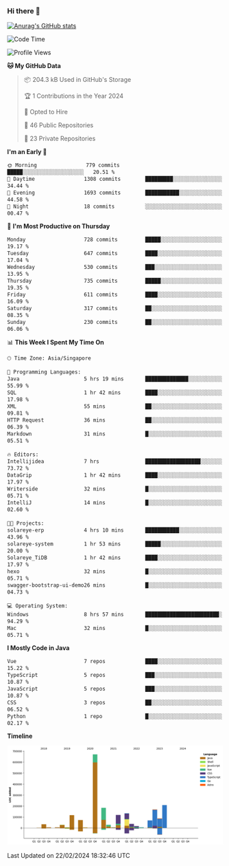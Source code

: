 ### Hi there 👋

[![Anurag's GitHub stats](https://github-readme-stats.vercel.app/api?username=xiumu2017&show_icons=true&theme=radical)](https://github.com/anuraghazra/github-readme-stats)

<!--
**xiumu2017/xiumu2017** is a ✨ _special_ ✨ repository because its `README.md` (this file) appears on your GitHub profile.

Here are some ideas to get you started:

- 🔭 I’m currently working on ...
- 🌱 I’m currently learning ...
- 👯 I’m looking to collaborate on ...
- 🤔 I’m looking for help with ...
- 💬 Ask me about ...
- 📫 How to reach me: ...
- 😄 Pronouns: ...
- ⚡ Fun fact: ...
-->

<!--START_SECTION:waka-->
![Code Time](http://img.shields.io/badge/Code%20Time-1%2C971%20hrs%2057%20mins-blue)

![Profile Views](http://img.shields.io/badge/Profile%20Views-0-blue)

**🐱 My GitHub Data** 

> 📦 204.3 kB Used in GitHub's Storage 
 > 
> 🏆 1 Contributions in the Year 2024
 > 
> 💼 Opted to Hire
 > 
> 📜 46 Public Repositories 
 > 
> 🔑 23 Private Repositories 
 > 
**I'm an Early 🐤** 

```text
🌞 Morning                779 commits         █████░░░░░░░░░░░░░░░░░░░░   20.51 % 
🌆 Daytime                1308 commits        █████████░░░░░░░░░░░░░░░░   34.44 % 
🌃 Evening                1693 commits        ███████████░░░░░░░░░░░░░░   44.58 % 
🌙 Night                  18 commits          ░░░░░░░░░░░░░░░░░░░░░░░░░   00.47 % 
```
📅 **I'm Most Productive on Thursday** 

```text
Monday                   728 commits         █████░░░░░░░░░░░░░░░░░░░░   19.17 % 
Tuesday                  647 commits         ████░░░░░░░░░░░░░░░░░░░░░   17.04 % 
Wednesday                530 commits         ███░░░░░░░░░░░░░░░░░░░░░░   13.95 % 
Thursday                 735 commits         █████░░░░░░░░░░░░░░░░░░░░   19.35 % 
Friday                   611 commits         ████░░░░░░░░░░░░░░░░░░░░░   16.09 % 
Saturday                 317 commits         ██░░░░░░░░░░░░░░░░░░░░░░░   08.35 % 
Sunday                   230 commits         ██░░░░░░░░░░░░░░░░░░░░░░░   06.06 % 
```


📊 **This Week I Spent My Time On** 

```text
🕑︎ Time Zone: Asia/Singapore

💬 Programming Languages: 
Java                     5 hrs 19 mins       ██████████████░░░░░░░░░░░   55.99 % 
SQL                      1 hr 42 mins        ████░░░░░░░░░░░░░░░░░░░░░   17.98 % 
XML                      55 mins             ██░░░░░░░░░░░░░░░░░░░░░░░   09.81 % 
HTTP Request             36 mins             ██░░░░░░░░░░░░░░░░░░░░░░░   06.39 % 
Markdown                 31 mins             █░░░░░░░░░░░░░░░░░░░░░░░░   05.51 % 

🔥 Editors: 
Intellijidea             7 hrs               ██████████████████░░░░░░░   73.72 % 
DataGrip                 1 hr 42 mins        ████░░░░░░░░░░░░░░░░░░░░░   17.97 % 
Writerside               32 mins             █░░░░░░░░░░░░░░░░░░░░░░░░   05.71 % 
IntelliJ                 14 mins             █░░░░░░░░░░░░░░░░░░░░░░░░   02.60 % 

🐱‍💻 Projects: 
solareye-erp             4 hrs 10 mins       ███████████░░░░░░░░░░░░░░   43.96 % 
solareye-system          1 hr 53 mins        █████░░░░░░░░░░░░░░░░░░░░   20.00 % 
Solareye_TiDB            1 hr 42 mins        ████░░░░░░░░░░░░░░░░░░░░░   17.97 % 
hexo                     32 mins             █░░░░░░░░░░░░░░░░░░░░░░░░   05.71 % 
swagger-bootstrap-ui-demo26 mins             █░░░░░░░░░░░░░░░░░░░░░░░░   04.73 % 

💻 Operating System: 
Windows                  8 hrs 57 mins       ████████████████████████░   94.29 % 
Mac                      32 mins             █░░░░░░░░░░░░░░░░░░░░░░░░   05.71 % 
```

**I Mostly Code in Java** 

```text
Vue                      7 repos             ████░░░░░░░░░░░░░░░░░░░░░   15.22 % 
TypeScript               5 repos             ███░░░░░░░░░░░░░░░░░░░░░░   10.87 % 
JavaScript               5 repos             ███░░░░░░░░░░░░░░░░░░░░░░   10.87 % 
CSS                      3 repos             ██░░░░░░░░░░░░░░░░░░░░░░░   06.52 % 
Python                   1 repo              █░░░░░░░░░░░░░░░░░░░░░░░░   02.17 % 
```



**Timeline**

![Lines of Code chart](https://raw.githubusercontent.com/xiumu2017/xiumu2017/main/assets/bar_graph.png)


 Last Updated on 22/02/2024 18:32:46 UTC
<!--END_SECTION:waka-->
